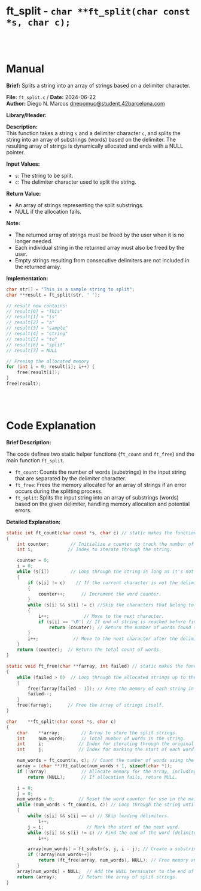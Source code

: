 # ft_split - `char **ft_split(char const *s, char c);`
<br>
<br>

# Manual
**Brief:**
Splits a string into an array of strings based on a delimiter character.

**File:** `ft_split.c` / **Date:** 2024-06-22  
**Author:** Diego N. Marcos <dnepomuc@student.42barcelona.com>

**Library/Header:**



**Description:**  
This function takes a string `s` and a delimiter character `c`, and splits the string into an array of substrings (words) based on the delimiter. The resulting array of strings is dynamically allocated and ends with a NULL pointer.

**Input Values:**
* `s`: The string to be split.
* `c`: The delimiter character used to split the string.

**Return Value:**
* An array of strings representing the split substrings.
* NULL if the allocation fails.

**Note:**
- The returned array of strings must be freed by the user when it is no longer needed.
- Each individual string in the returned array must also be freed by the user.
- Empty strings resulting from consecutive delimiters are not included in the returned array.

**Implementation:**
```c
char str[] = "This is a sample string to split";
char **result = ft_split(str, ' ');

// result now contains:
// result[0] = "This"
// result[1] = "is"
// result[2] = "a"
// result[3] = "sample"
// result[4] = "string"
// result[5] = "to"
// result[6] = "split"
// result[7] = NULL

// Freeing the allocated memory
for (int i = 0; result[i]; i++) {
    free(result[i]);
}
free(result);
```

<br>
<br>

# Code Explanation

**Brief Description:**

The code defines two static helper functions (`ft_count` and `ft_free`) and the main function `ft_split`.

- `ft_count`: Counts the number of words (substrings) in the input string that are separated by the delimiter character.
- `ft_free`: Frees the memory allocated for an array of strings if an error occurs during the splitting process.
- `ft_split`: Splits the input string into an array of substrings (words) based on the given delimiter, handling memory allocation and potential errors.

**Detailed Explanation:**

```c
static int ft_count(char const *s, char c) // static makes the function only usable in this file
{
    int counter;        // Initialize a counter to track the number of words.
    int i;             // Index to iterate through the string.

    counter = 0;
    i = 0;
    while (s[i])        // Loop through the string as long as it's not the end ('\0').
    {
        if (s[i] != c)    // If the current character is not the delimiter:
        {
            counter++;      // Increment the word counter.
        }
        while (s[i] && s[i] != c) //Skip the characters that belong to the same word
        {   
            i++;             // Move to the next character.
            if (s[i] == '\0') // If end of string is reached before finding a delimiter:
                return (counter); // Return the number of words found so far.
        }
        i++;             // Move to the next character after the delimiter.
    }
    return (counter);  // Return the total count of words.
}
```
```c
static void ft_free(char **farray, int failed) // static makes the function only usable in this file
{
    while (failed > 0)  // Loop through the allocated strings up to the failed index.
    {
        free(farray[failed - 1]); // Free the memory of each string in reverse order.
        failed--;
    }
    free(farray);      // Free the array of strings itself.
}
```

```c
char    **ft_split(char const *s, char c)
{
    char    **array;        // Array to store the split strings.
    int     num_words;      // Total number of words in the string.
    int     i;             // Index for iterating through the original string.
    int     j;             // Index for marking the start of each word.

    num_words = ft_count(s, c); // Count the number of words using the helper function.
    array = (char **)ft_calloc(num_words + 1, sizeof(char *)); 
    if (!array)             // Allocate memory for the array, including space for the NULL terminator.
        return (NULL);      // If allocation fails, return NULL.

    i = 0;
    j = 0;
    num_words = 0;         // Reset the word counter for use in the main loop.
    while (num_words < ft_count(s, c)) // Loop through the string until all words are processed.
    {
        while (s[i] && s[i] == c) // Skip leading delimiters.
            i++;
        j = i;                // Mark the start of the next word.
        while (s[i] && s[i] != c) // Find the end of the word (delimiter or end of string).
            i++;

        array[num_words] = ft_substr(s, j, i - j); // Create a substring for the word.
        if (!array[num_words++]) 
            return (ft_free(array, num_words), NULL); // Free memory and return NULL on allocation failure.
    }
    array[num_words] = NULL;  // Add the NULL terminator to the end of the array.
    return (array);        // Return the array of split strings.
}
```